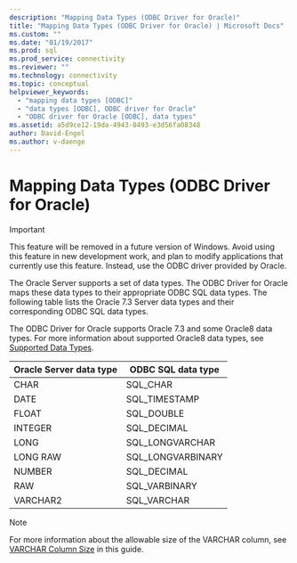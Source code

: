 ```yaml
---
description: "Mapping Data Types (ODBC Driver for Oracle)"
title: "Mapping Data Types (ODBC Driver for Oracle) | Microsoft Docs"
ms.custom: ""
ms.date: "01/19/2017"
ms.prod: sql
ms.prod_service: connectivity
ms.reviewer: ""
ms.technology: connectivity
ms.topic: conceptual
helpviewer_keywords: 
  - "mapping data types [ODBC]"
  - "data types [ODBC], ODBC driver for Oracle"
  - "ODBC driver for Oracle [ODBC], data types"
ms.assetid: a5d9ce12-19da-4943-8493-e3d56fa08348
author: David-Engel
ms.author: v-daenge
---
```

# Mapping Data Types (ODBC Driver for Oracle)
> [!IMPORTANT]  
>  This feature will be removed in a future version of Windows. Avoid using this feature in new development work, and plan to modify applications that currently use this feature. Instead, use the ODBC driver provided by Oracle.  
  
 The Oracle Server supports a set of data types. The ODBC Driver for Oracle maps these data types to their appropriate ODBC SQL data types. The following table lists the Oracle 7.3 Server data types and their corresponding ODBC SQL data types.  
  
 The ODBC Driver for Oracle supports Oracle 7.3 and some Oracle8 data types. For more information about supported Oracle8 data types, see [Supported Data Types](../../odbc/microsoft/supported-data-types-odbc-driver-for-oracle.md).  
  
|Oracle Server data type|ODBC SQL data type|  
|-----------------------------|------------------------|  
|CHAR|SQL_CHAR|  
|DATE|SQL_TIMESTAMP|  
|FLOAT|SQL_DOUBLE|  
|INTEGER|SQL_DECIMAL|  
|LONG|SQL_LONGVARCHAR|  
|LONG RAW|SQL_LONGVARBINARY|  
|NUMBER|SQL_DECIMAL|  
|RAW|SQL_VARBINARY|  
|VARCHAR2|SQL_VARCHAR|  
  
> [!NOTE]  
>  For more information about the allowable size of the VARCHAR column, see [VARCHAR Column Size](../../odbc/microsoft/varchar-column-size-odbc-driver-for-oracle.md) in this guide.
